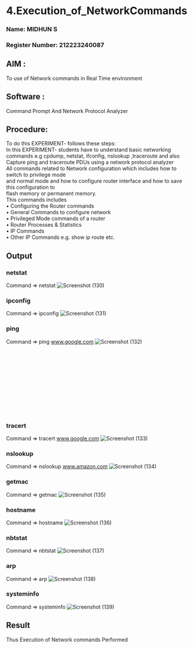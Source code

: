 # 4.Execution_of_NetworkCommands
### Name: MIDHUN S
### Register Number: 212223240087
## AIM :
To use of Network commands in Real Time environment
## Software : 
Command Prompt And Network Protocol Analyzer
## Procedure: 
To do this EXPERIMENT- follows these steps:
<BR>
In this EXPERIMENT- students have to understand basic networking commands e.g cpdump, netstat, ifconfig, nslookup ,traceroute and also Capture ping and traceroute PDUs using a network protocol analyzer 
<BR>
All commands related to Network configuration which includes how to switch to privilege mode
<BR>
and normal mode and how to configure router interface and how to save this configuration to
<BR>
flash memory or permanent memory.
<BR>
This commands includes
<BR>
• Configuring the Router commands
<BR>
• General Commands to configure network
<BR>
• Privileged Mode commands of a router 
<BR>
• Router Processes & Statistics
<BR>
• IP Commands
<BR>
• Other IP Commands e.g. show ip route etc.
<BR>

## Output
### netstat
Command => netstat
![Screenshot (130)](https://github.com/user-attachments/assets/8d1ed0f2-50be-438b-89ce-0fd3bb33f20d)

### ipconfig
Command => ipconfig
![Screenshot (131)](https://github.com/user-attachments/assets/73daf0b6-c0e9-4836-89bb-e40d4b1c21eb)

### ping
Command => ping www.google.com
![Screenshot (132)](https://github.com/user-attachments/assets/7b8213b5-5973-4c15-9cec-30e49cab03d1)
<br><br>
<br><br>
<br><br>
<br><br>
<br><br>
<br><br>
### tracert
Command =>  tracert www.google.com
![Screenshot (133)](https://github.com/user-attachments/assets/46f9a5c5-4e8a-4d60-ac3f-dd564b64ade3)

### nslookup
Command => nslookup www.amazon.com
![Screenshot (134)](https://github.com/user-attachments/assets/45a0dc3f-6c72-449c-84c1-1f13da8478aa)

### getmac
Command => getmac
![Screenshot (135)](https://github.com/user-attachments/assets/730496ca-0937-479b-9511-6d8640c93288)

### hostname
Command => hostname
![Screenshot (136)](https://github.com/user-attachments/assets/fb0237df-e710-4690-bf8b-1d0a25861289)

### nbtstat
Command => nbtstat
![Screenshot (137)](https://github.com/user-attachments/assets/8513b791-e1f5-416a-91d1-a70458d58e5f)

### arp
Command => arp
![Screenshot (138)](https://github.com/user-attachments/assets/e93dd361-4f1b-4fac-ad0c-592da3999e4f)

### systeminfo
Command => systeminfo
![Screenshot (139)](https://github.com/user-attachments/assets/66cfee53-492d-47c1-ad9f-af5a448fe1f4)


## Result
Thus Execution of Network commands Performed 
